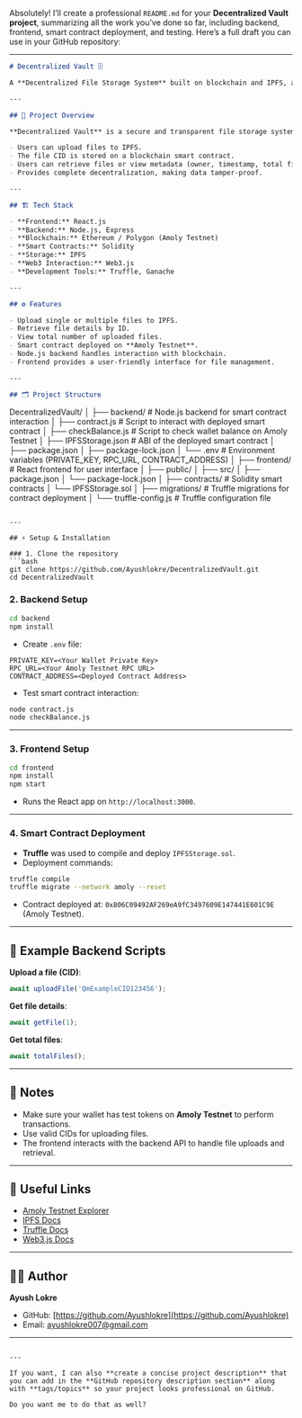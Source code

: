 Absolutely! I’ll create a professional `README.md` for your **Decentralized Vault project**, summarizing all the work you’ve done so far, including backend, frontend, smart contract deployment, and testing. Here’s a full draft you can use in your GitHub repository:

---

```markdown
# Decentralized Vault 🗄️

A **Decentralized File Storage System** built on blockchain and IPFS, allowing users to securely upload, retrieve, and manage files without relying on centralized servers. This project combines **Ethereum smart contracts, Web3, IPFS, and Node.js/React** to create a full-stack decentralized application.

---

## 🚀 Project Overview

**Decentralized Vault** is a secure and transparent file storage system where:

- Users can upload files to IPFS.
- The file CID is stored on a blockchain smart contract.
- Users can retrieve files or view metadata (owner, timestamp, total files).
- Provides complete decentralization, making data tamper-proof.

---

## 🏗️ Tech Stack

- **Frontend:** React.js
- **Backend:** Node.js, Express
- **Blockchain:** Ethereum / Polygon (Amoly Testnet)
- **Smart Contracts:** Solidity
- **Storage:** IPFS
- **Web3 Interaction:** Web3.js
- **Development Tools:** Truffle, Ganache

---

## ⚙️ Features

- Upload single or multiple files to IPFS.
- Retrieve file details by ID.
- View total number of uploaded files.
- Smart contract deployed on **Amoly Testnet**.
- Node.js backend handles interaction with blockchain.
- Frontend provides a user-friendly interface for file management.

---

## 🗂️ Project Structure

```

DecentralizedVault/
│
├── backend/             # Node.js backend for smart contract interaction
│   ├── contract.js      # Script to interact with deployed smart contract
│   ├── checkBalance.js  # Script to check wallet balance on Amoly Testnet
│   ├── IPFSStorage.json # ABI of the deployed smart contract
│   ├── package.json
│   ├── package-lock.json
│   └── .env             # Environment variables (PRIVATE\_KEY, RPC\_URL, CONTRACT\_ADDRESS)
│
├── frontend/            # React frontend for user interface
│   ├── public/
│   ├── src/
│   ├── package.json
│   └── package-lock.json
│
├── contracts/           # Solidity smart contracts
│   └── IPFSStorage.sol
│
├── migrations/          # Truffle migrations for contract deployment
│
└── truffle-config.js    # Truffle configuration file

````

---

## ⚡ Setup & Installation

### 1. Clone the repository
```bash
git clone https://github.com/Ayushlokre/DecentralizedVault.git
cd DecentralizedVault
````

### 2. Backend Setup

```bash
cd backend
npm install
```

* Create `.env` file:

```env
PRIVATE_KEY=<Your Wallet Private Key>
RPC_URL=<Your Amoly Testnet RPC URL>
CONTRACT_ADDRESS=<Deployed Contract Address>
```

* Test smart contract interaction:

```bash
node contract.js
node checkBalance.js
```

---

### 3. Frontend Setup

```bash
cd frontend
npm install
npm start
```

* Runs the React app on `http://localhost:3000`.

---

### 4. Smart Contract Deployment

* **Truffle** was used to compile and deploy `IPFSStorage.sol`.
* Deployment commands:

```bash
truffle compile
truffle migrate --network amoly --reset
```

* Contract deployed at: `0x806C09492AF269eA9fC3497609E147441E601C9E` (Amoly Testnet).

---

## 📝 Example Backend Scripts

**Upload a file (CID)**:

```js
await uploadFile('QmExampleCID123456');
```

**Get file details**:

```js
await getFile(1);
```

**Get total files**:

```js
await totalFiles();
```

---

## 📌 Notes

* Make sure your wallet has test tokens on **Amoly Testnet** to perform transactions.
* Use valid CIDs for uploading files.
* The frontend interacts with the backend API to handle file uploads and retrieval.

---

## 🔗 Useful Links

* [Amoly Testnet Explorer](https://amoly.polygonscan.com)
* [IPFS Docs](https://docs.ipfs.io/)
* [Truffle Docs](https://www.trufflesuite.com/docs)
* [Web3.js Docs](https://web3js.readthedocs.io/)

---

## 👨‍💻 Author

**Ayush Lokre**

* GitHub: [https://github.com/Ayushlokre](https://github.com/Ayushlokre)
* Email: [ayushlokre007@gmail.com](mailto:ayushlokre007@gmail.com)

---

```

---

If you want, I can also **create a concise project description** that you can add in the **GitHub repository description section** along with **tags/topics** so your project looks professional on GitHub.  

Do you want me to do that as well?
```
